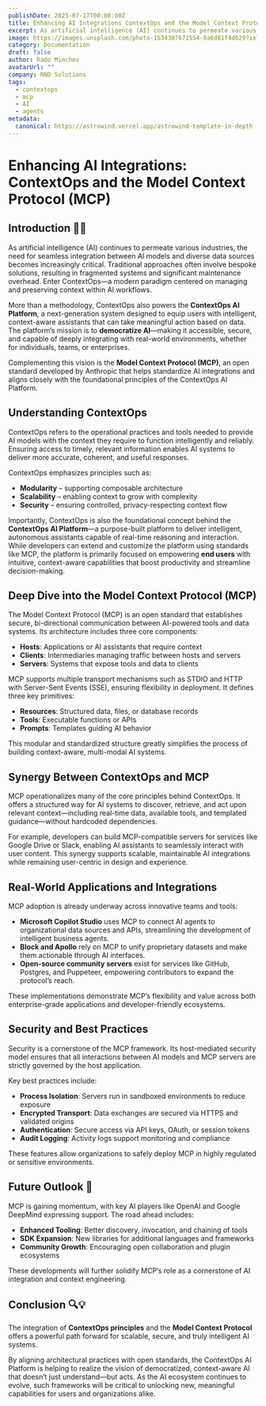 ```yaml
---
publishDate: 2023-07-17T00:00:00Z
title: Enhancing AI Integrations ContextOps and the Model Context Protocol.
excerpt: As artificial intelligence (AI) continues to permeate various industries, the need for seamless integration between AI models and diverse data sources becomes increasingly critical. Traditional approaches often involve bespoke solutions, resulting in fragmented systems and significant maintenance overhead. Enter ContextOps—a modern paradigm centered on managing and preserving context within AI workflows.
image: https://images.unsplash.com/photo-1534307671554-9a6d81f4d629?ixlib=rb-4.0.3&ixid=M3wxMjA3fDB8MHxwaG90by1wYWdlfHx8fGVufDB8fHx8fA%3D%3D&auto=format&fit=crop&w=1651&q=80
category: Documentation
draft: false
author: Rado Minchev
avatarUrl: ""
company: RND Solutions
tags:
  - contextops
  - mcp
  - AI
  - agents
metadata:
  canonical: https://astrowind.vercel.app/astrowind-template-in-depth
---
```


# Enhancing AI Integrations: ContextOps and the Model Context Protocol (MCP)

## Introduction 🤖✨

As artificial intelligence (AI) continues to permeate various industries, the need for seamless integration between AI models and diverse data sources becomes increasingly critical. Traditional approaches often involve bespoke solutions, resulting in fragmented systems and significant maintenance overhead. Enter ContextOps—a modern paradigm centered on managing and preserving context within AI workflows.

More than a methodology, ContextOps also powers the **ContextOps AI Platform**, a next-generation system designed to equip users with intelligent, context-aware assistants that can take meaningful action based on data. The platform’s mission is to **democratize AI**—making it accessible, secure, and capable of deeply integrating with real-world environments, whether for individuals, teams, or enterprises. 

Complementing this vision is the **Model Context Protocol (MCP)**, an open standard developed by Anthropic that helps standardize AI integrations and aligns closely with the foundational principles of the ContextOps AI Platform.

## Understanding ContextOps

ContextOps refers to the operational practices and tools needed to provide AI models with the context they require to function intelligently and reliably. Ensuring access to timely, relevant information enables AI systems to deliver more accurate, coherent, and useful responses.

ContextOps emphasizes principles such as:

- **Modularity** – supporting composable architecture
- **Scalability** – enabling context to grow with complexity
- **Security** – ensuring controlled, privacy-respecting context flow

Importantly, ContextOps is also the foundational concept behind the **ContextOps AI Platform**—a purpose-built platform to deliver intelligent, autonomous assistants capable of real-time reasoning and interaction. While developers can extend and customize the platform using standards like MCP, the platform is primarily focused on empowering **end users** with intuitive, context-aware capabilities that boost productivity and streamline decision-making.

## Deep Dive into the Model Context Protocol (MCP)

The Model Context Protocol (MCP) is an open standard that establishes secure, bi-directional communication between AI-powered tools and data systems. Its architecture includes three core components:

- **Hosts**: Applications or AI assistants that require context
- **Clients**: Intermediaries managing traffic between hosts and servers
- **Servers**: Systems that expose tools and data to clients

MCP supports multiple transport mechanisms such as STDIO and HTTP with Server-Sent Events (SSE), ensuring flexibility in deployment. It defines three key primitives:

- **Resources**: Structured data, files, or database records
- **Tools**: Executable functions or APIs
- **Prompts**: Templates guiding AI behavior

This modular and standardized structure greatly simplifies the process of building context-aware, multi-modal AI systems.

## Synergy Between ContextOps and MCP

MCP operationalizes many of the core principles behind ContextOps. It offers a structured way for AI systems to discover, retrieve, and act upon relevant context—including real-time data, available tools, and templated guidance—without hardcoded dependencies.

For example, developers can build MCP-compatible servers for services like Google Drive or Slack, enabling AI assistants to seamlessly interact with user content. This synergy supports scalable, maintainable AI integrations while remaining user-centric in design and experience.

## Real-World Applications and Integrations

MCP adoption is already underway across innovative teams and tools:

- **Microsoft Copilot Studio** uses MCP to connect AI agents to organizational data sources and APIs, streamlining the development of intelligent business agents.
- **Block and Apollo** rely on MCP to unify proprietary datasets and make them actionable through AI interfaces.
- **Open-source community servers** exist for services like GitHub, Postgres, and Puppeteer, empowering contributors to expand the protocol’s reach.

These implementations demonstrate MCP’s flexibility and value across both enterprise-grade applications and developer-friendly ecosystems.

## Security and Best Practices

Security is a cornerstone of the MCP framework. Its host-mediated security model ensures that all interactions between AI models and MCP servers are strictly governed by the host application.

Key best practices include:

- **Process Isolation**: Servers run in sandboxed environments to reduce exposure
- **Encrypted Transport**: Data exchanges are secured via HTTPS and validated origins
- **Authentication**: Secure access via API keys, OAuth, or session tokens
- **Audit Logging**: Activity logs support monitoring and compliance

These features allow organizations to safely deploy MCP in highly regulated or sensitive environments.

## Future Outlook 🚀

MCP is gaining momentum, with key AI players like OpenAI and Google DeepMind expressing support. The road ahead includes:

- **Enhanced Tooling**: Better discovery, invocation, and chaining of tools
- **SDK Expansion**: New libraries for additional languages and frameworks
- **Community Growth**: Encouraging open collaboration and plugin ecosystems

These developments will further solidify MCP’s role as a cornerstone of AI integration and context engineering.

## Conclusion 🔍💡

The integration of **ContextOps principles** and the **Model Context Protocol** offers a powerful path forward for scalable, secure, and truly intelligent AI systems. 

By aligning architectural practices with open standards, the ContextOps AI Platform is helping to realize the vision of democratized, context-aware AI that doesn’t just understand—but acts. As the AI ecosystem continues to evolve, such frameworks will be critical to unlocking new, meaningful capabilities for users and organizations alike.


